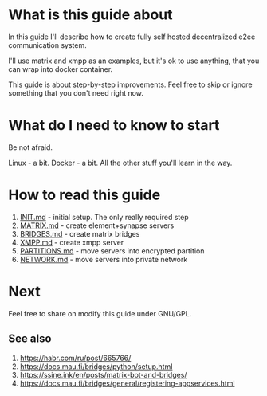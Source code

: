 # What is this guide about

In this guide I'll describe how to create fully self hosted decentralized e2ee communication system.

I'll use matrix and xmpp as an examples, but it's ok to use anything, that you can wrap into docker container.

This guide is about step-by-step improvements. Feel free to skip or ignore something that you don't need right now.

# What do I need to know to start

Be not afraid.

Linux - a bit. Docker - a bit. All the other stuff you'll learn in the way.

# How to read this guide

1. [INIT.md](1.INIT.md) - initial setup. The only really required step
1. [MATRIX.md](2.MATRIX.md) - create element+synapse servers
  1. [BRIDGES.md](2.1.BRIDGES.md) - create matrix bridges
1. [XMPP.md](3.XMPP.md) - create xmpp server
1. [PARTITIONS.md](4.PARTITIONS.md) - move servers into encrypted partition
1. [NETWORK.md](5.NETWORK.md) - move servers into private network

# Next

Feel free to share on modify this guide under GNU/GPL.

## See also

1. https://habr.com/ru/post/665766/
1. https://docs.mau.fi/bridges/python/setup.html
1. https://ssine.ink/en/posts/matrix-bot-and-bridges/
1. https://docs.mau.fi/bridges/general/registering-appservices.html
